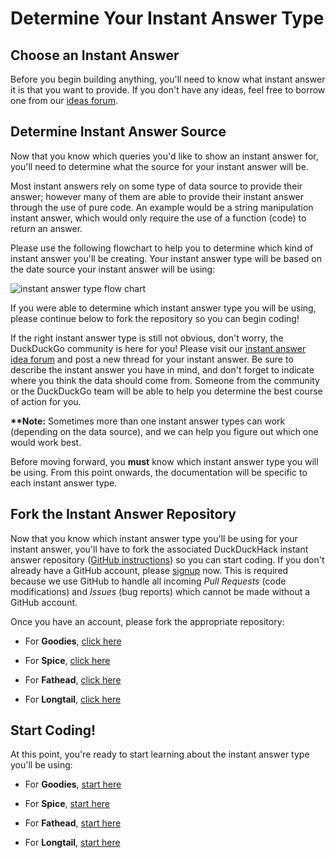 # Determine Your Instant Answer Type

## Choose an Instant Answer

Before you begin building anything, you'll need to know what instant answer it is that you want to provide. If you don't have any ideas, feel free to borrow one from our [ideas forum](https://dukgo.com/ideas).

## Determine Instant Answer Source

Now that you know which queries you'd like to show an instant answer for, you'll need to determine what the source for your instant answer will be.

Most instant answers rely on some type of data source to provide their answer; however many of them are able to provide their instant answer through the use of pure code. An example would be a string manipulation instant answer, which would only require the use of a function (code) to return an answer.

Please use the following flowchart to help you to determine which kind of instant answer you'll be creating. Your instant answer type will be based on the date source your instant answer will be using:

![instant answer type flow chart](https://raw.github.com/duckduckgo/duckduckgo-documentation/master/duckduckhack/assets/instant_answer_flowchart.png)

<!-- /summary -->

If you were able to determine which instant answer type you will be using, please continue below to fork the repository so you can begin coding!

If the right instant answer type is still not obvious, don't worry, the DuckDuckGo community is here for you! Please visit our [instant answer idea forum](https://dukgo.com/forum) and post a new thread for your instant answer. Be sure to describe the instant answer you have in mind, and don't forget to indicate where you think the data should come from. Someone from the community or the DuckDuckGo team will be able to help you determine the best course of action for you.

**\*\*Note:** Sometimes more than one instant answer types can work (depending on the data source), and we can help you figure out which one would work best.

Before moving forward, you **must** know which instant answer type you will be using. From this point onwards, the documentation will be specific to each instant answer type.

## Fork the Instant Answer Repository

Now that you know which instant answer type you'll be using for your instant answer, you'll have to fork the associated DuckDuckHack instant answer repository ([GitHub instructions](http://help.github.com/fork-a-repo/)) so you can start coding. If you don't already have a GitHub account, please [signup](https://github.com/signup/free) now. This is required because we use GitHub to handle all incoming *Pull Requests* (code modifications) and *Issues* (bug reports) which cannot be made without a GitHub account.

Once you have an account, please fork the appropriate repository:

- For **Goodies**, [click here](https://github.com/duckduckgo/zeroclickinfo-goodies/fork)

- For **Spice**, [click here](https://github.com/duckduckgo/zeroclickinfo-spice/fork)

- For **Fathead**, [click here](https://github.com/duckduckgo/zeroclickinfo-fathead/fork)

- For **Longtail**, [click here](https://github.com/duckduckgo/zeroclickinfo-longtail/fork)

## Start Coding!

At this point, you're ready to start learning about the instant answer type you'll be using:

- For **Goodies**, [start here](https://github.com/duckduckgo/duckduckgo-documentation/blob/master/duckduckhack/goodie/goodie_overview.md)

- For **Spice**, [start here](https://github.com/duckduckgo/duckduckgo-documentation/blob/master/duckduckhack/spice/spice_overview.md)

- For **Fathead**, [start here](https://github.com/duckduckgo/duckduckgo-documentation/blob/master/duckduckhack/fathead/fathead_overview.md)

- For **Longtail**, [start here](https://github.com/duckduckgo/duckduckgo-documentation/blob/master/duckduckhack/longtail/longtail_overview.md)
